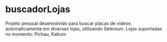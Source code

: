 # buscadorLojas
Projeto pessoal desenvolvido para buscar placas de videos automaticamente em diversas lojas, utilizando Selenium.
Lojas suportadas no momento: Pichau, Kabum
